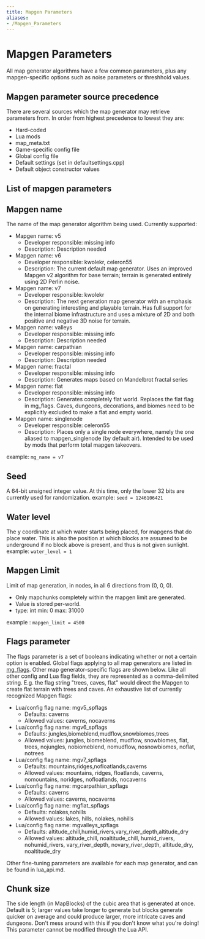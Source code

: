 ```yaml
---
title: Mapgen Parameters
aliases:
- /Mapgen_Parameters
---
```


# Mapgen Parameters
All map generator algorithms have a few common parameters, plus any mapgen-specific options such as noise parameters or threshhold values.

Mapgen parameter source precedence
----------------------------------

There are several sources which the map generator may retrieve parameters from. In order from highest precedence to lowest they are:

* Hard-coded
* Lua mods
* map\_meta.txt
* Game-specific config file
* Global config file
* Default settings (set in defaultsettings.cpp)
* Default object constructor values

List of mapgen parameters
-------------------------

Mapgen name
-----------

The name of the map generator algorithm being used. Currently supported:



* Mapgen name: v5
  * Developer responsible: missing info
  * Description: Description needed
* Mapgen name: v6
  * Developer responsible: kwolekr, celeron55
  * Description: The current default map generator.  Uses an improved Mapgen v2 algorithm for base terrain; terrain is generated entirely using 2D Perlin noise.
* Mapgen name: v7
  * Developer responsible: kwolekr
  * Description: The next generation map generator with an emphasis on generating interesting and playable terrain.  Has full support for the internal biome infrastructure and uses a mixture of 2D and both positive and negative 3D noise for terrain.
* Mapgen name: valleys
  * Developer responsible: missing info
  * Description: Description needed
* Mapgen name: carpathian
  * Developer responsible: missing info
  * Description: Description needed
* Mapgen name: fractal
  * Developer responsible: missing info
  * Description: Generates maps based on Mandelbrot fractal series
* Mapgen name: flat
  * Developer responsible: missing info
  * Description: Generates completely flat world. Replaces the flat flag in mg_flags. Caves, dungeons, decorations, and biomes need to be explicitly excluded to make a flat and empty world.
* Mapgen name: singlenode
  * Developer responsible: celeron55
  * Description: Places only a single node everywhere, namely the one aliased to mapgen_singlenode (by default air).  Intended to be used by mods that perform total mapgen takeovers.


example: `mg_name = v7`

Seed
----

A 64-bit unsigned integer value. At this time, only the lower 32 bits are currently used for randomization.
example: `seed = 1246106421`

Water level
-----------

The y coordinate at which water starts being placed, for mapgens that do place water.
This is also the position at which blocks are assumed to be underground if no block above is present, and thus is not given sunlight.
example: `water_level = 1`

Mapgen Limit
------------

Limit of map generation, in nodes, in all 6 directions from (0, 0, 0).

* Only mapchunks completely within the mapgen limit are generated.
* Value is stored per-world.
* type: int min: 0 max: 31000


example : `mapgen_limit = 4500`

Flags parameter
---------------

The flags parameter is a set of booleans indicating whether or not a certain option is enabled. Global flags applying to all map generators are listed in [mg\_flags](/mg_flags "mg flags"). Other map generator-specific flags are shown below.
Like all other config and Lua flag fields, they are represented as a comma-delimited string. E.g. the flag string "trees, caves, flat" would direct the Mapgen to create flat terrain with trees and caves.
An exhaustive list of currently recognized Mapgen flags:



* Lua/config flag name: mgv5_spflags
  * Defaults: caverns
  * Allowed values: caverns, nocaverns
* Lua/config flag name: mgv6_spflags
  * Defaults: jungles,biomeblend,mudflow,snowbiomes,trees
  * Allowed values: jungles, biomeblend, mudflow, snowbiomes, flat, trees, nojungles, nobiomeblend, nomudflow, nosnowbiomes, noflat, notrees
* Lua/config flag name: mgv7_spflags
  * Defaults: mountains,ridges,nofloatlands,caverns
  * Allowed values: mountains, ridges, floatlands, caverns, nomountains, noridges, nofloatlands, nocaverns
* Lua/config flag name: mgcarpathian_spflags
  * Defaults: caverns
  * Allowed values: caverns, nocaverns
* Lua/config flag name: mgflat_spflags
  * Defaults: nolakes,nohills
  * Allowed values: lakes, hills, nolakes, nohills
* Lua/config flag name: mgvalleys_spflags
  * Defaults: altitude_chill,humid_rivers,vary_river_depth,altitude_dry
  * Allowed values: altitude_chill, noaltitude_chill, humid_rivers, nohumid_rivers, vary_river_depth, novary_river_depth, altitude_dry, noaltitude_dry


Other fine-tuning parameters are available for each map generator, and can be found in lua\_api.md.

Chunk size
----------

The side length (in MapBlocks) of the cubic area that is generated at once. Default is 5; larger values take longer to generate but blocks generate quicker on average and could produce larger, more intricate caves and dungeons.
Don't mess around with this if you don't know what you're doing! This parameter cannot be modified through the Lua API.

